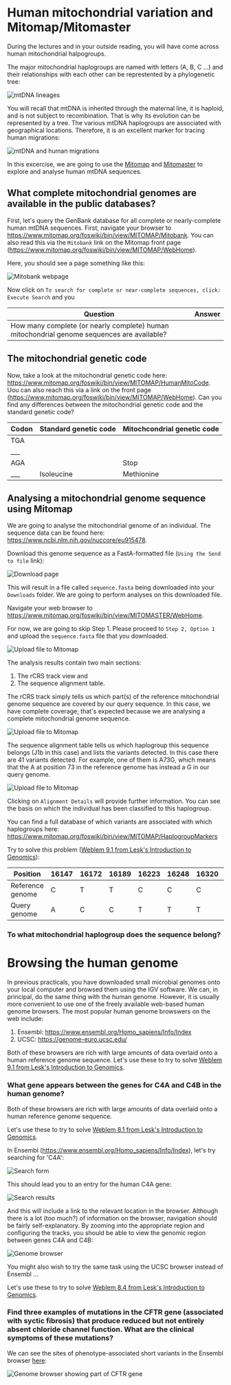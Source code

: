 
# Human mitochondrial variation and Mitomap/Mitomaster
During the lectures and in your outside reading, you will have come across human mitochondrial halpogroups. 

The major mitochondrial haplogroups are named with letters (A, B, C ...) and their relationships with each other can be represtented by a phylogenetic tree:

![mtDNA lineages](media/lineages.png)

You will recall that mtDNA is inherited through the maternal line, it is haploid, and is not subject to recombination. That is why its evolution can be represented by a tree. 
The various mtDNA haplogroups are associated with geographical locations. Therefore, it is an excellent marker for tracing human migrations:

![mtDNA and human migrations](media/migrations.png)

In this excercise, we are going to use the [Mitomap](https://www.mitomap.org/foswiki/bin/view/MITOMAP/WebHome) and
[Mitomaster](https://www.mitomap.org/foswiki/bin/view/MITOMASTER/WebHome) to explore and analyse human mtDNA sequences.

## What complete mitochondrial genomes are available in the public databases?
First, let's query the GenBank database for all complete or nearly-complete human mtDNA sequences.
First, navigate your browser to https://www.mitomap.org/foswiki/bin/view/MITOMAP/Mitobank. 
You can also read this via the `Mitobank` link on the Mitomap front page (https://www.mitomap.org/foswiki/bin/view/MITOMAP/WebHome).

Here, you should see a page something like this:

![Mitobank webpage](media/mitobank1.png)

Now click on `To search for complete or near-complete sequences, click: Execute Search` and you 

Question                                                                                   | Answer
------------------------------------------------------------------------------------------ | -------
How many complete (or nearly complete) human mitochondrial genome sequences are available? |

## The mitochondrial genetic code
Now, take a look at the mitochondrial genetic code here: https://www.mitomap.org/foswiki/bin/view/MITOMAP/HumanMitoCode.
Uou can also reach this via a link on the front page (https://www.mitomap.org/foswiki/bin/view/MITOMAP/WebHome).
Can you find any differences between the mitochondrial genetic code and the standard genetic code?

Codon | Standard genetic code | Mitochcondrial genetic code
----- | --------------------- | ---------------------------
TGA   |                       |
___   |                       | 
AGA   |                       | Stop 
___   | Isoleucine            | Methionine

## Analysing a mitochondrial genome sequence using Mitomap
We are going to analyse the mitochondrial genome of an individual. The sequence data can be found here:
https://www.ncbi.nlm.nih.gov/nuccore/eu915478.

Download this genome sequence as a FastA-formatted file (`Using the Send to file` link):

![Download page](media/download.png)

This will result in a file called `sequence.fasta` being downloaded into your `Downloads` folder.
We are going to perform analyses on this downloaded file.

Navigate your web browser to https://www.mitomap.org/foswiki/bin/view/MITOMASTER/WebHome.

For now, we are going to skip Step 1. Please proceed to `Step 2, Option 1` and upload the `sequence.fasta` file that you downloaded.

![Upload file to Mitomap](media/mitomap1.png)

The analysis results contain two main sections:
1. The rCRS track view and
2. The sequence alignment table.

The rCRS track simply tells us which part(s) of the reference mitochondrial genome sequence are covered by our query sequence.
In this case, we have complete coverage; that's expected because we are analysing a complete mitochondrial genome sequence.

![Upload file to Mitomap](media/mitomap2.png)

The sequence alignment table tells us which haplogroup this sequence belongs (J1b in this case) and lists the variants detected.
In this case there are 41 variants detected. For example, one of them is A73G, which means that the A at position 73 in the reference genome has instead a G in our query genome. 

![Upload file to Mitomap](media/mitomap3.png)

Clicking on `Alignment Details` will provide further information. You can see the basis on which the individual has been classified to this haplogroup.

You can find a full database of which variants are associated with which haplogroups here: https://www.mitomap.org/foswiki/bin/view/MITOMAP/HaplogroupMarkers

Try to solve this problem ([Weblem 9.1 from Lesk's Introduction to Genomics](https://global.oup.com/uk/orc/biosciences/evolution/leskgenomics3e/student/weblems/)):

Position         | 16147 | 16172 | 16189 | 16223 | 16248 | 16320 | 16355
---------------- | ----- | ----- | ----- | ----- | ----- | ----- | -----
Reference genome | C     | T     | T     | C     | C     | C     | C
Query genome     |A      | C     | C     | T     | T     | T     | T

### To what mitochondrial haplogroup does the sequence belong?

# Browsing the human genome
In previous practicals, you have downloaded small microbial genomes onto your local computer and browsed them using the IGV
software. We can, in principal, do the same thing with the human genome. However, it is usually more convenient to use one of the
freely available web-based human genome browsers.
The most popular human genome browswers on the web include:

1. Ensembl: https://www.ensembl.org/Homo_sapiens/Info/Index
2. UCSC: https://genome-euro.ucsc.edu/

Both of these browsers are rich with large amounts of data overlaid onto a human reference genome sequence. Let's use these to try to solve [Weblem 9.1 from Lesk's Introduction to Genomics](https://global.oup.com/uk/orc/biosciences/evolution/leskgenomics3e/student/weblems/).

### What gene appears between the genes for C4A and C4B in the human genome?
Both of these browsers are rich with large amounts of data overlaid onto a human reference genome sequence.

Let's use these to try to solve [Weblem 8.1 from Lesk's Introduction to Genomics](https://global.oup.com/uk/orc/biosciences/evolution/leskgenomics3e/student/weblems/).

In Ensembl (https://www.ensembl.org/Homo_sapiens/Info/Index), let's try searching for 'C4A':

![Search form](media/ensembl1.png)

This should lead you to an entry for the human C4A gene:

![Search results](media/ensembl2.png)

And this will include a link to the relevant location in the browser. Although there is a lot (too much?) of information
on the browser, navigation should be fairly self-explanatory. By zooming into the appropriate region and configuring the tracks,
you should be able to view the genomic region between genes C4A and C4B:

![Genome browser](media/ensembl3.png)

You might also wish to try the same task using the UCSC browser instead of Ensembl ...

Let's use these to try to solve [Weblem 8.4 from Lesk's Introduction to Genomics](https://global.oup.com/uk/orc/biosciences/evolution/leskgenomics3e/student/weblems/).

### Find three examples of mutations in the CFTR gene (associated with syctic fibrosis) that produce reduced but not entirely  absent chloride channel function. What are the clinical symptoms of these mutations?


We can see the sites of phenotype-associated short variants in the Ensembl browser 
[here](https://jan2019.archive.ensembl.org/Homo_sapiens/Share/42f814fd3e13a3bb1d081fdce9c375c7?redirect=no;mobileredirect=no):

![Genome browser showing part of CFTR gene](media/ensembl3.png)














